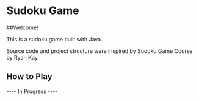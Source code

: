 # Sudoku Game

##Welcome! 

This is a sudoku game built with Java.

Source code and project structure were inspired by Sudoku Game Course by Ryan Kay.

## How to Play

----   In Progress   ----